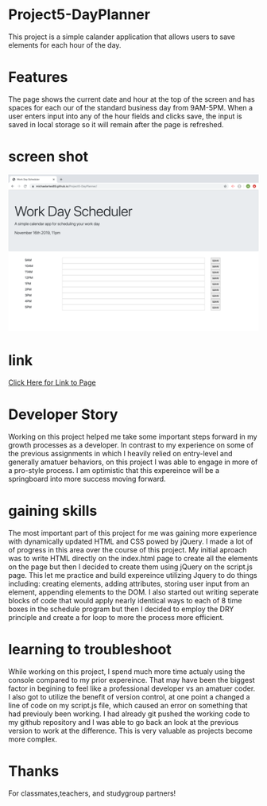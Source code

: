 # Project5-DayPlanner
This project is a simple calander application that allows users to save elements for each hour of the day. 
# Features
The page shows the current date and hour at the top of the screen and has spaces for each our of the standard business day from 9AM-5PM. When a user enters input into any of the hour fields and clicks save, the input is saved in local storage so it will remain after the page is refreshed. 
# screen shot 
<img src="Assets/Images/screenshot.png" alt="screenshot">

# link
<a href="https://michaelartes89.github.io/Project5-DayPlanner/"> Click Here for Link to Page</a>

# Developer Story
Working on this project helped me take some important steps forward in my growth processes as a developer. In contrast to my experience on some of the previous assignments in which I heavily relied on entry-level and generally amatuer behaviors, on this project I was able to engage in more of a pro-style process. I am optimistic that this expereince will be a springboard into more success moving forward. 
# gaining skills 
The most important part of this project for me was gaining more experience with dynamically updated HTML and CSS powed by jQuery. I made a lot of of progress in this area over the course of this project. My initial aproach was to write HTML directly on the index.html page to create all the elements on the page but then I decided to create them using jQuery on the script.js page. This let me practice and build expereince utilizing Jquery to do things including: creating elements, adding attributes, storing user input from an element, appending elements to the DOM. I also started out writing  seperate blocks of code that would apply nearly identical ways to each of 8 time boxes in the schedule program but then I decided to employ the DRY principle and create a for loop to more the process more efficient.  
# learning to troubleshoot 
While working on this project, I spend much more time actualy using the console compared to my prior expereince. That may have been the biggest factor in begining to feel like a professional developer vs an amatuer coder. I also got to utilize the benefit of version control, at one point a changed a line of code on my script.js file, which caused an error on something that had previouly been working. I had already git pushed the working code to my github repository and I was able to go back an look at the previous version to work at the difference. This is very valuable as projects become more complex. 

# Thanks 
For classmates,teachers, and studygroup partners! 

